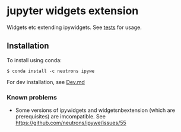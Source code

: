 # jupyter widgets extension

Widgets etc extending ipywidgets. See [tests](tests) for usage.

## Installation

To install using conda:

    $ conda install -c neutrons ipywe
    
For dev installation, see [Dev.md](Dev.md)

### Known problems
* Some versions of ipywidgets and widgetsnbextension (which are prerequisites) are imcompatible. See https://github.com/neutrons/ipywe/issues/55

